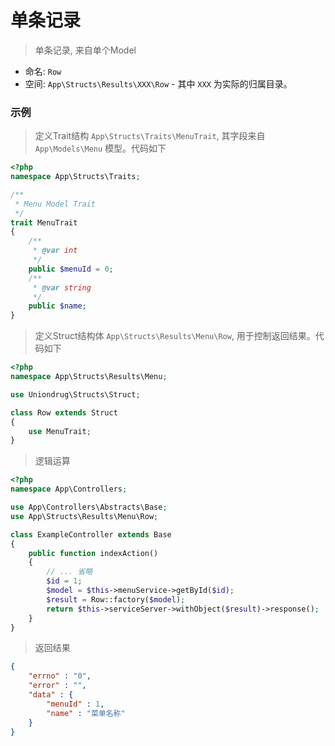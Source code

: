 # 单条记录

> 单条记录, 来自单个Model

* 命名: `Row`
* 空间: `App\Structs\Results\XXX\Row` - 其中 `XXX` 为实际的归属目录。


### 示例

> 定义Trait结构 `App\Structs\Traits\MenuTrait`, 其字段来自 `App\Models\Menu` 模型。代码如下

```php
<?php
namespace App\Structs\Traits;

/**
 * Menu Model Trait 
 */
trait MenuTrait 
{
    /**
     * @var int
     */
    public $menuId = 0;
    /**
     * @var string
     */
    public $name;
}
```

> 定义Struct结构体 `App\Structs\Results\Menu\Row`, 用于控制返回结果。代码如下

```php
<?php
namespace App\Structs\Results\Menu;

use Uniondrug\Structs\Struct;

class Row extends Struct
{
    use MenuTrait;
}
```

> 逻辑运算

```php
<?php
namespace App\Controllers;

use App\Controllers\Abstracts\Base;
use App\Structs\Results\Menu\Row;

class ExampleController extends Base
{
    public function indexAction()
    {
        // ... 省略
        $id = 1;
        $model = $this->menuService->getById($id);
        $result = Row::factory($model);
        return $this->serviceServer->withObject($result)->response();
    }
}
```

> 返回结果

```json
{
    "errno" : "0", 
    "error" : "", 
    "data" : {
        "menuId" : 1, 
        "name" : "菜单名称"
    }
}
```